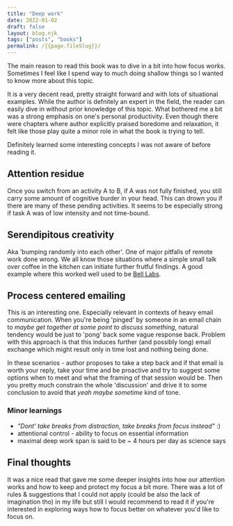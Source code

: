 ```yaml
---
title: "Deep work"
date: 2022-01-02
draft: false
layout: blog.njk
tags: ["posts", "books"]
permalink: /{{page.fileSlug}}/
---
```


The main reason to read this book was to dive in a bit into how focus works. Sometimes I feel like I spend way to much doing shallow things so I wanted to know more about this topic.

It is a very decent read, pretty straight forward and with lots of situational examples. While the author is defnitely an expert in the field, the reader can easily dive in without prior knowledge of this topic. What bothered me a bit was a strong emphasis on one's personal productivity. Even though there were chapters where author explicitly praised boredome and relaxation, it felt like those play quite a minor role in what the book is trying to tell.

Definitely learned some interesting concepts I was not aware of before reading it.

## Attention residue

Once you switch from an activity A to B, if A was not fully finished, you still carry some amount of cognitive burder in your head. This can drown you if there are many of these pending activities. It seems to be especially strong if task A was of low intensity and not time-bound.

## Serendipitous creativity

Aka 'bumping randomly into each other'. One of major pitfalls of remote work done wrong. We all know those situations where a simple small talk over coffee in the kitchen can initiate further frutful findings. A good example where this worked well used to be [Bell Labs](https://blog.tmcnet.com/next-generation-communications/2011/08/the-top-bell-labs-innovations---part-i-the-game-changers.html).

## Process centered emailing

This is an interesting one. Especially relevant in contexts of heavy email communication. When you're being 'pinged' by someone in an email chain to _maybe get together at some point to discuss something_, natural tendency would be just to 'pong' back some vague response back. Problem with this approach is that this induces further (and possibly long) email exchange which might result only in time lost and nothing being done.

In these scenarios - author proposes to take a step back and if that email is worth your reply, take your time and be proactive and try to suggest some options when to meet and what the framing of that session would be. Then you pretty much constrain the whole 'discussion' and drive it to some conclusion to avoid that _yeah maybe sometime_ kind of tone.

### Minor learnings

- _"Dont' take breaks from distraction, take breaks from focus instead"_ :)
- attentional control - ability to focus on essential information
- maximal deep work span is said to be ~ 4 hours per day as science says

## Final thoughts

It was a nice read that gave me some deeper insights into how our attention works and how to keep and protect my focus a bit more. There was a lot of rules & suggestions that I could not apply (could be also the lack of imagination tho) in my life but still I would recommend to read it if you're interested in exploring ways how to focus better on whatever you'd like to focus on.
